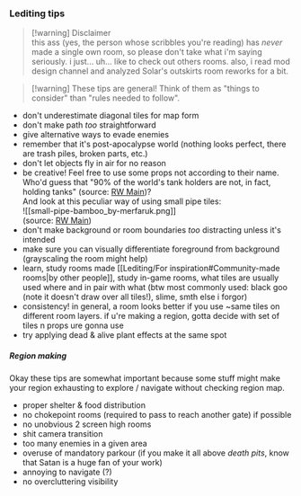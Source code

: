 ### Lediting tips  
> [!warning] Disclaimer  
> this ass (yes, the person whose scribbles you're reading) has _never_ made a single own room, so please don't take what i'm saying seriously. i just... uh... like to check out others rooms. also, i read mod design channel and analyzed Solar's outskirts room reworks for a bit.

> [!warning] These tips are general! Think of them as "things to consider" than "rules needed to follow". 

- don't underestimate diagonal tiles for map form  
- don't make path _too_ straightforward  
- give alternative ways to evade enemies  
- remember that it's post-apocalypse world (nothing looks perfect, there are trash piles, broken parts, etc.)  
- don't let objects fly in air for no reason  
- be creative! Feel free to use some props not according to their name.  
Who'd guess that "90% of the world's tank holders are not, in fact, holding tanks" (source: [RW Main](https://discord.com/channels/291184728944410624/1094742804627980308/1308840579643215932))?  
And look at this peculiar way of using small pipe tiles:  
![[small-pipe-bamboo_by-merfaruk.png]]  
(source: [RW Main](https://discord.com/channels/291184728944410624/481900360324218880/1240734271145246780))  
- don't make background or room boundaries *too* distracting unless it's intended  
- make sure you can visually differentiate foreground from background (grayscaling the room might help)  
- learn, study rooms made [[Lediting/For inspiration#Community-made rooms|by other people]], study in-game rooms, what tiles are usually used where and in pair with what (btw most commonly used: black goo (note it doesn't draw over all tiles!), slime, smth else i forgor)  
- consistency! in general, a room looks better if you use ~same tiles on different room layers. if u're making a region, gotta decide with set of tiles n props ure gonna use  
- try applying dead & alive plant effects at the same spot

##### Region making  
Okay these tips are somewhat important because some stuff might make your region exhausting to explore / navigate without checking region map.  
- proper shelter & food distribution  
- no chokepoint rooms (required to pass to reach another gate) if possible  
- no unobvious 2 screen high rooms  
- shit camera transition  
- too many enemies in a given area  
- overuse of mandatory parkour (if you make it all above _death pits_, know that Satan is a huge fan of your work)  
- annoying to navigate (?)  
- no overcluttering visibility
